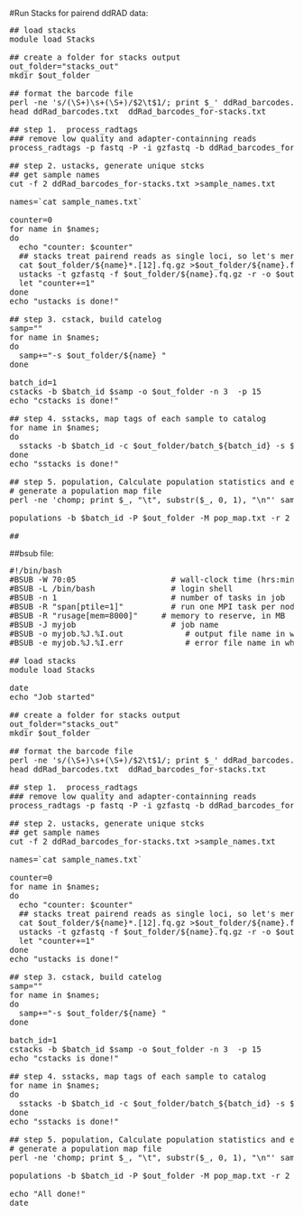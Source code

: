 #Run Stacks for pairend ddRAD data:

<pre>
## load stacks
module load Stacks

## create a folder for stacks output
out_folder="stacks_out"
mkdir $out_folder

## format the barcode file
perl -ne 's/(\S+)\s+(\S+)/$2\t$1/; print $_' ddRad_barcodes.txt  >ddRad_barcodes_for-stacks.txt 
head ddRad_barcodes.txt  ddRad_barcodes_for-stacks.txt

## step 1.  process_radtags
### remove low quality and adapter-containning reads
process_radtags -p fastq -P -i gzfastq -b ddRad_barcodes_for-stacks.txt -o $out_folder --renz_1 pstI --renz_2 ecoRI -E phred33 -r -c -q

## step 2. ustacks, generate unique stcks
## get sample names
cut -f 2 ddRad_barcodes_for-stacks.txt >sample_names.txt 

names=`cat sample_names.txt`

counter=0
for name in $names;
do
  echo "counter: $counter"
  ## stacks treat pairend reads as single loci, so let's merge fastq files for each sample
  cat $out_folder/${name}*.[12].fq.gz >$out_folder/${name}.fq.gz
  ustacks -t gzfastq -f $out_folder/${name}.fq.gz -r -o $out_folder -i $counter -m 5 -M 3 -p 1
  let "counter+=1"
done
echo "ustacks is done!"

## step 3. cstack, build catelog
samp=""
for name in $names;
do
  samp+="-s $out_folder/${name} "
done

batch_id=1
cstacks -b $batch_id $samp -o $out_folder -n 3  -p 15 
echo "cstacks is done!"

## step 4. sstacks, map tags of each sample to catalog
for name in $names;
do
  sstacks -b $batch_id -c $out_folder/batch_${batch_id} -s $out_folder/$name -o $out_folder  
done
echo "sstacks is done!"

## step 5. population, Calculate population statistics and export several output files
# generate a population map file
perl -ne 'chomp; print $_, "\t", substr($_, 0, 1), "\n"' sample_names.txt >pop_map.txt

populations -b $batch_id -P $out_folder -M pop_map.txt -r 2 -m 5 -e pstI -t 15 --genomic --fasta --vcf --structure --phylip

##
</pre>

##bsub file:

<pre>
#!/bin/bash
#BSUB -W 70:05                    # wall-clock time (hrs:mins)
#BSUB -L /bin/bash                # login shell    
#BSUB -n 1                        # number of tasks in job
#BSUB -R "span[ptile=1]"          # run one MPI task per node
#BSUB -R "rusage[mem=8000]"     # memory to reserve, in MB
#BSUB -J myjob                    # job name
#BSUB -o myjob.%J.%I.out             # output file name in which %J is replaced by the job ID
#BSUB -e myjob.%J.%I.err             # error file name in which %J is replaced by the job ID

## load stacks
module load Stacks

date
echo "Job started"

## create a folder for stacks output
out_folder="stacks_out"
mkdir $out_folder

## format the barcode file
perl -ne 's/(\S+)\s+(\S+)/$2\t$1/; print $_' ddRad_barcodes.txt  >ddRad_barcodes_for-stacks.txt 
head ddRad_barcodes.txt  ddRad_barcodes_for-stacks.txt

## step 1.  process_radtags
### remove low quality and adapter-containning reads
process_radtags -p fastq -P -i gzfastq -b ddRad_barcodes_for-stacks.txt -o $out_folder --renz_1 pstI --renz_2 ecoRI -E phred33 -r -c -q

## step 2. ustacks, generate unique stcks
## get sample names
cut -f 2 ddRad_barcodes_for-stacks.txt >sample_names.txt 

names=`cat sample_names.txt`

counter=0
for name in $names;
do
  echo "counter: $counter"
  ## stacks treat pairend reads as single loci, so let's merge fastq files for each sample
  cat $out_folder/${name}*.[12].fq.gz >$out_folder/${name}.fq.gz
  ustacks -t gzfastq -f $out_folder/${name}.fq.gz -r -o $out_folder -i $counter -m 5 -M 3 -p 1
  let "counter+=1"
done
echo "ustacks is done!"

## step 3. cstack, build catelog
samp=""
for name in $names;
do
  samp+="-s $out_folder/${name} "
done

batch_id=1
cstacks -b $batch_id $samp -o $out_folder -n 3  -p 15 
echo "cstacks is done!"

## step 4. sstacks, map tags of each sample to catalog
for name in $names;
do
  sstacks -b $batch_id -c $out_folder/batch_${batch_id} -s $out_folder/$name -o $out_folder  
done
echo "sstacks is done!"

## step 5. population, Calculate population statistics and export several output files
# generate a population map file
perl -ne 'chomp; print $_, "\t", substr($_, 0, 1), "\n"' sample_names.txt >pop_map.txt

populations -b $batch_id -P $out_folder -M pop_map.txt -r 2 -m 5 -e pstI -t 15 --genomic --fasta --vcf --structure --phylip

echo "All done!"
date
</pre>




